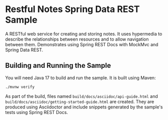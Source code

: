 # Restful Notes Spring Data REST Sample
A RESTful web service for creating and storing notes.
It uses hypermedia to describe the relationships between resources and to allow navigation between them.
Demonstrates using Spring REST Docs with MockMvc and Spring Data REST.



## Building and Running the Sample
You will need Java 17 to build and run the sample.
It is built using Maven:

```
./mvnw verify
```

As part of the build, files named `build/docs/asciidoc/api-guide.html` and `build/docs/asciidoc/getting-started-guide.html` are created.
They are produced using Asciidoctor and include snippets generated by the sample's tests using Spring REST Docs.
